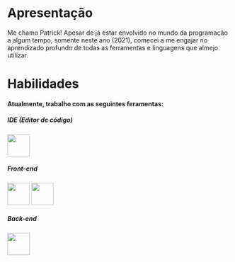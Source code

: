 # Apresentação

Me chamo Patrick! Apesar de já estar envolvido no mundo da programação a algum tempo, somente neste ano (2021), comecei a me engajar no aprendizado profundo de todas as ferramentas e linguagens que almejo utilizar.

# Habilidades

#### Atualmente, trabalho com as seguintes feramentas: 

##### IDE (Editor de código)
<img src="https://seeklogo.com/images/A/atom-logo-19BD90FF87-seeklogo.com.png" width="50">

##### Front-end
<img src="https://cdn.pixabay.com/photo/2017/08/05/11/16/logo-2582748_1280.png" width="50">
<img src="https://cdn.pixabay.com/photo/2017/08/05/11/16/logo-2582747_1280.png" width="50">

##### Back-end
<img src="https://upload.wikimedia.org/wikipedia/commons/thumb/2/27/PHP-logo.svg/2560px-PHP-logo.svg.png" width="50">

